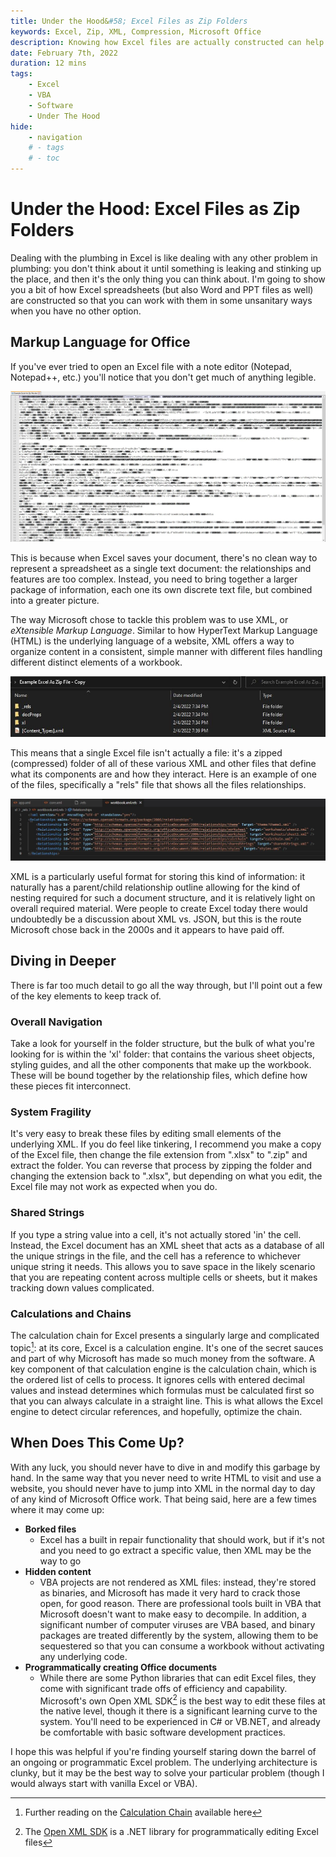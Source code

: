 ```yaml
---
title: Under the Hood&#58; Excel Files as Zip Folders
keywords: Excel, Zip, XML, Compression, Microsoft Office
description: Knowing how Excel files are actually constructed can help you in those times when you really need to dive in to the weeds
date: February 7th, 2022
duration: 12 mins
tags:
    - Excel
    - VBA
    - Software
    - Under The Hood
hide:
    - navigation
    # - tags
    # - toc
---
```


# Under the Hood: Excel Files as Zip Folders

Dealing with the plumbing in Excel is like dealing with any other problem in plumbing: you don't think about it until something is leaking and stinking up the place, and then it's the only thing you can think about. I'm going to show you a bit of how Excel spreadsheets (but also Word and PPT files as well) are constructed so that you can work with them in some unsanitary ways when you have no other option.

## Markup Language for Office

If you've ever tried to open an Excel file with a note editor (Notepad, Notepad++, etc.) you'll notice that you don't get much of anything legible.

![Excel file in a text editor](../assets/images/2022/Excel-Files-As-Zip-Folders/Excel-as-text-file.JPG)

This is because when Excel saves your document, there's no clean way to represent a spreadsheet as a single text document: the relationships and features are too complex. Instead, you need to bring together a larger package of information, each one its own discrete text file, but combined into a greater picture.

The way Microsoft chose to tackle this problem was to use XML, or _eXtensible Markup Language_. Similar to how HyperText Markup Language (HTML) is the underlying language of a website, XML offers a way to organize content in a consistent, simple manner with different files handling different distinct elements of a workbook.

![Folder structure of a decompressed Excel file](../assets/images/2022/Excel-Files-As-Zip-Folders/Excel-as-folder.JPG)

This means that a single Excel file isn't actually a file: it's a zipped (compressed) folder of all of these various XML and other files that define what its components are and how they interact. Here is an example of one of the files, specifically a "rels" file that shows all the files relationships.

![Example XML structure detailing a file](../assets/images/2022/Excel-Files-As-Zip-Folders/Example-rels-XML.JPG)

XML is a particularly useful format for storing this kind of information: it naturally has a parent/child relationship outline allowing for the kind of nesting required for such a document structure, and it is relatively light on overall required material. Were people to create Excel today there would undoubtedly be a discussion about XML vs. JSON, but this is the route Microsoft chose back in the 2000s and it appears to have paid off.

## Diving in Deeper

There is far too much detail to go all the way through, but I'll point out a few of the key elements to keep track of.

### Overall Navigation

Take a look for yourself in the folder structure, but the bulk of what you're looking for is within the 'xl' folder: that contains the various sheet objects, styling guides, and all the other components that make up the workbook. These will be bound together by the relationship files, which define how these pieces fit interconnect.

### System Fragility

It's very easy to break these files by editing small elements of the underlying XML. If you do feel like tinkering, I recommend you make a copy of the Excel file, then change the file extension from ".xlsx" to ".zip" and extract the folder. You can reverse that process by zipping the folder and changing the extension back to ".xlsx", but depending on what you edit, the Excel file may not work as expected when you do.

### Shared Strings

If you type a string value into a cell, it's not actually stored 'in' the cell. Instead, the Excel document has an XML sheet that acts as a database of all the unique strings in the file, and the cell has a reference to whichever unique string it needs. This allows you to save space in the likely scenario that you are repeating content across multiple cells or sheets, but it makes tracking down values complicated.

### Calculations and Chains

The calculation chain for Excel presents a singularly large and complicated topic[^1]: at its core, Excel is a calculation engine. It's one of the secret sauces and part of why Microsoft has made so much money from the software. A key component of that calculation engine is the calculation chain, which is the ordered list of cells to process. It ignores cells with entered decimal values and instead determines which formulas must be calculated first so that you can always calculate in a straight line. This is what allows the Excel engine to detect circular references, and hopefully, optimize the chain.

## When Does This Come Up?

With any luck, you should never have to dive in and modify this garbage by hand. In the same way that you never need to write HTML to visit and use a website, you should never have to jump into XML in the normal day to day of any kind of Microsoft Office work. That being said, here are a few times where it may come up:

-   **Borked files**
    -   Excel has a built in repair functionality that should work, but if it's not and you need to go extract a specific value, then XML may be the way to go
-   **Hidden content**
    -   VBA projects are not rendered as XML files: instead, they're stored as binaries, and Microsoft has made it very hard to crack those open, for good reason. There are professional tools built in VBA that Microsoft doesn't want to make easy to decompile. In addition, a significant number of computer viruses are VBA based, and binary packages are treated differently by the system, allowing them to be sequestered so that you can consume a workbook without activating any underlying code.
-   **Programmatically creating Office documents**
    -   While there are some Python libraries that can edit Excel files, they come with significant trade offs of efficiency and capability. Microsoft's own Open XML SDK[^2] is the best way to edit these files at the native level, though it there is a significant learning curve to the system. You'll need to be experienced in C# or VB.NET, and already be comfortable with basic software development practices.

I hope this was helpful if you're finding yourself staring down the barrel of an ongoing or programmatic Excel problem. The underlying architecture is clunky, but it may be the best way to solve your particular problem (though I would always start with vanilla Excel or VBA).

[^1]: Further reading on the <a href='https://docs.microsoft.com/en-us/office/client-developer/excel/excel-recalculation' target='_blank'>Calculation Chain</a> available here
[^2]: The <a href='https://docs.microsoft.com/en-us/office/open-xml/open-xml-sdk' target='_blank'>Open XML SDK</a> is a .NET library for programmatically editing Excel files
